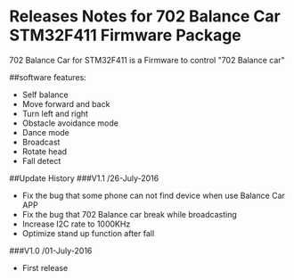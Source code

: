 # Releases Notes for 702 Balance Car STM32F411 Firmware Package
 702 Balance Car for STM32F411 is a Firmware to control "702 Balance car"

##software features:
* Self balance
* Move forward and back
* Turn left and right
* Obstacle avoidance mode
* Dance mode
* Broadcast
* Rotate head
* Fall detect

##Update History
###V1.1 /26-July-2016
* Fix the bug that some phone can not find device when use Balance Car APP
* Fix the bug that 702 Balance car break while broadcasting
* Increase I2C rate to 1000KHz
* Optimize stand up function after fall

###V1.0 /01-July-2016
* First release